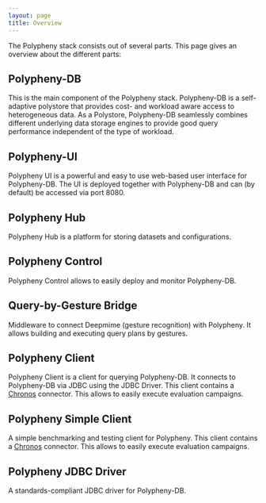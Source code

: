 ```yaml
---
layout: page
title: Overview
---
```


The Polypheny stack consists out of several parts. This page gives an overview about the different parts:

## Polypheny-DB
This is the main component of the Polypheny stack. Polypheny-DB is a self-adaptive polystore that provides cost- and workload aware access to heterogeneous data. As a Polystore, Polypheny-DB seamlessly combines different underlying data storage engines to provide good query performance independent of the type of workload.


## Polypheny-UI
Polypheny UI is a powerful and easy to use web-based user interface for Polypheny-DB. The UI is deployed together with Polypheny-DB and can (by default) be accessed via port 8080.


## Polypheny Hub
Polypheny Hub is a platform for storing datasets and configurations.


## Polypheny Control 
Polypheny Control allows to easily deploy and monitor Polypheny-DB.


## Query-by-Gesture Bridge 
Middleware to connect Deepmime (gesture recognition) with Polypheny. It allows building and executing query plans by gestures.


## Polypheny Client 
Polypheny Client is a client for querying Polypheny-DB. It connects to Polypheny-DB via JDBC using the JDBC Driver. This client contains a [Chronos](https://github.com/chronos-eaas) connector. This allows to easily execute evaluation campaigns.


## Polypheny Simple Client 
A simple benchmarking and testing client for Polypheny. This client contains a [Chronos](https://github.com/chronos-eaas) connector. This allows to easily execute evaluation campaigns.


## Polypheny JDBC Driver 
A standards-compliant JDBC driver for Polypheny-DB.

